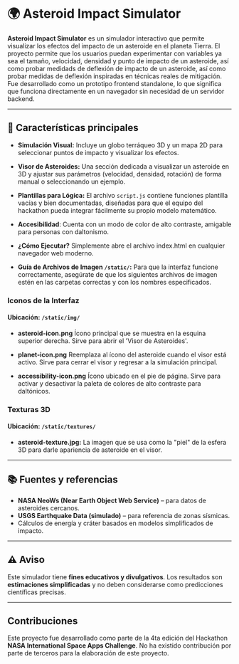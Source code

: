 # 🌍 **Asteroid Impact Simulator**

**Asteroid Impact Simulator** es un simulador interactivo que permite visualizar los efectos del impacto de un asteroide en el planeta Tierra. El proyecto permite que los usuarios puedan experimentar con variables ya sea el tamaño, velocidad, densidad y punto de impacto de un asteroide, así como probar medidads de deflexión de impacto de un asteroide, así como probar medidas de deflexión inspiradas en técnicas reales de mitigación. Fue desarrollado como un prototipo frontend standalone, lo que significa que funciona directamente en un navegador sin necesidad de un servidor backend.

---

## 🌌 **Características principales**

* **Simulación Visual:** Incluye un globo terráqueo 3D y un mapa 2D para seleccionar puntos de impacto y visualizar los efectos.

* **Visor de Asteroides:** Una sección dedicada a visualizar un asteroide en 3D y ajustar sus parámetros (velocidad, densidad, rotación) de forma manual o seleccionando un ejemplo.

* **Plantillas para Lógica:** El archivo `script.js` contiene funciones plantilla vacías y bien documentadas, diseñadas para que el equipo del hackathon pueda integrar fácilmente su propio modelo matemático.

* **Accesibilidad**: Cuenta con un modo de color de alto contraste, amigable para personas con daltonismo.

* **¿Cómo Ejecutar?**
    Simplemente abre el archivo index.html en cualquier navegador web moderno.

* **Guía de Archivos de Imagen `/static/`:**
    Para que la interfaz funcione correctamente, asegúrate de que los siguientes archivos de imagen estén en las carpetas correctas y con los nombres especificados.

### Iconos de la Interfaz
#### Ubicación: `/static/img/`

* **asteroid-icon.png**
 Ícono principal que se muestra en la esquina superior derecha. Sirve para abrir el 'Visor de Asteroides'.

* **planet-icon.png**
    Reemplaza al ícono del asteroide cuando el visor está activo. Sirve para cerrar el visor y regresar a la simulación principal.

* **accessibility-icon.png**
    Ícono ubicado en el pie de página. Sirve para activar y desactivar la paleta de colores de alto contraste para daltónicos.

### Texturas 3D
#### Ubicación: `/static/textures/`

* **asteroid-texture.jpg:**
    La imagen que se usa como la "piel" de la esfera 3D para darle apariencia de asteroide en el visor.

---

## 📚 **Fuentes y referencias**

* **NASA NeoWs (Near Earth Object Web Service)** – para datos de asteroides cercanos.
* **USGS Earthquake Data (simulado)** – para referencia de zonas sísmicas.
* Cálculos de energía y cráter basados en modelos simplificados de impacto.

---

## ⚠️ **Aviso**

Este simulador tiene **fines educativos y divulgativos**.
Los resultados son **estimaciones simplificadas** y no deben considerarse como predicciones científicas precisas.

---

## Contribuciones

Este proyecto fue desarrollado como parte de la 4ta edición del Hackathon **NASA International Space Apps Challenge**. No ha existido contribución por parte de terceros para la elaboración de este proyecto.
